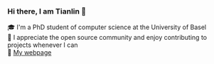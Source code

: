 ### Hi there, I am Tianlin 👋

🎓  I'm a PhD student of computer science at the University of Basel   
:pray:  I appreciate the open source community and enjoy contributing to projects whenever I can  
:seedling: [My webpage](https://tianlinliu.com/about)
